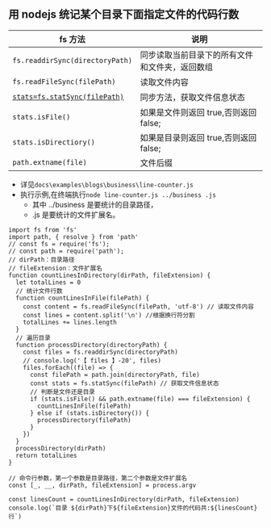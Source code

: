## ⽤ nodejs 统记某个⽬录下⾯指定文件的代码⾏数

<!-- 【热度: 1,732】 -->

| fs 方法                                                                                      | 说明                                           |
| -------------------------------------------------------------------------------------------- | ---------------------------------------------- |
| `fs.readdirSync(directoryPath)`                                                              | 同步读取当前目录下的所有文件和文件夹，返回数组 |
| `fs.readFileSync(filePath)`                                                                  | 读取文件内容                                   |
| [`stats=fs.statSync(filePath)`](https://blog.csdn.net/qq_42744920/article/details/123719169) | 同步方法，获取文件信息状态                     |
| `stats.isFile()`                                                                             | 如果是文件则返回 true,否则返回 false;          |
| `stats.isDirectiory()`                                                                       | 如果是目录则返回 true,否则返回 false;          |
| `path.extname(file)`                                                                         | 文件后缀                                       |

- 详见`docs\examples\blogs\business\line-counter.js`
- 执行示例,在终端执行`node line-counter.js ../business .js`
  - 其中 ../business 是要统计的⽬录路径，
  - .js 是要统计的⽂件扩展名。

```js{11,17,21,23,30}
import fs from 'fs'
import path, { resolve } from 'path'
// const fs = require('fs');
// const path = require('path');
// dirPath：目录路径
// fileExtension：文件扩展名
function countLinesInDirectory(dirPath, fileExtension) {
  let totalLines = 0
  // 统计文件行数
  function countLinesInFile(filePath) {
    const content = fs.readFileSync(filePath, 'utf-8') // 读取文件内容
    const lines = content.split('\n') //根据换行符分割
    totalLines += lines.length
  }
  // 遍历目录
  function processDirectory(directoryPath) {
    const files = fs.readdirSync(directoryPath)
    // console.log('【 files 】-20', files)
    files.forEach((file) => {
      const filePath = path.join(directoryPath, file)
      const stats = fs.statSync(filePath) // 获取文件信息状态
      // 判断是文件还是目录
      if (stats.isFile() && path.extname(file) === fileExtension) {
        countLinesInFile(filePath)
      } else if (stats.isDirectory()) {
        processDirectory(filePath)
      }
    })
  }
  processDirectory(dirPath)
  return totalLines
}

// 命令⾏参数，第⼀个参数是⽬录路径，第⼆个参数是⽂件扩展名
const [_, __, dirPath, fileExtension] = process.argv

const linesCount = countLinesInDirectory(dirPath, fileExtension)
console.log(`目录 ${dirPath}下${fileExtension}文件的代码共:${linesCount}行`)
```

